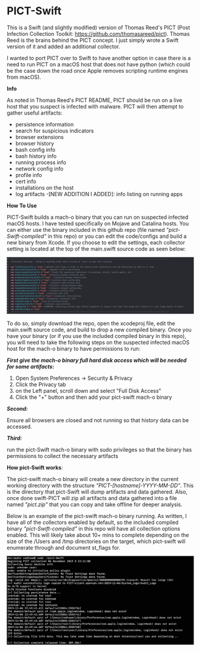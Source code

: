 # PICT-Swift

This is a Swift (and slightly modified) version of Thomas Reed's PICT (Post Infection Collection Toolkit: https://github.com/thomasareed/pict). Thomas Reed is the brains behind the PICT concept. I just simply wrote a Swift version of it and added an additional collector.

I wanted to port PICT over to Swift to have another option in case there is a need to run PICT on a macOS host that does not have python (which could be the case down the road once Apple removes scripting runtime engines from macOS).


**Info**

As noted in Thomas Reed's PICT README, PICT should be run on a live host that you suspect is infected with malware. PICT will then attempt to gather useful artifacts:
- persistence information
- search for suspicious indicators
- browser extensions
- browser history
- bash config info
- bash history info
- running process info
- network config info
- profile info
- cert info
- installations on the host
- log artifacts
-[NEW ADDITION I ADDED]: info listing on running apps

**How To Use**

PICT-Swift builds a mach-o binary that you can run on suspected infected macOS hosts. I have tested specifically on Mojave and Catalina hosts. You can either use the binary included in this github repo (file named *"pict-Swift-compiled"* in this repo) or you can edit the code/configs and build a new binary from Xcode. If you choose to edit the settings, each collector setting is located at the top of the main.swift source code as seen below:

![Image](pic2.jpg) 

To do so, simply download the repo, open the xcodeproj file, edit the main.swift source code, and build to drop a new compiled binary. Once you have your binary (or if you use the included compiled binary in this repo), you will need to take the following steps on the suspected infected macOS host for the mach-o binary to have permissions to run:

_**First give the mach-o binary full hard disk access which will be needed for some artifacts:**_
1. Open System Preferences -> Security & Privacy
2. Click the Privacy tab
3. on the Left panel, scroll down and select "Full Disk Access"
4. Click the "+" button and then add your pict-swift mach-o binary

_**Second:**_

Ensure all browsers are closed and not running so that history data can be accessed.

_**Third:**_

run the pict-Swift mach-o binary with sudo privileges so that the binary has permissions to collect the necessary artifacts

**How pict-Swift works**:

The pict-swift mach-o binary will create a new directory in the current working directory with the structure _"PICT-[hostname]-YYYY-MM-DD"_. This is the directory that pict-Swift will dump artifacts and data gathered. Also, once done swift-PICT will zip all artifacts and data gathered into a file named _"pict.zip"_ that you can copy and take offline for deeper analysis.

Below is an example of the pict-swift mach-o binary running. As written, I have all of the collectors enabled by default, so the included compiled binary *"pict-Swift-compiled"* in this repo will have all collection options enabled. This will likely take about 10+ mins to complete depending on the size of the /Users and /tmp directories on the target, which pict-swift will enumerate through and document st_flags for. 

![Image](pic1.jpg) 
